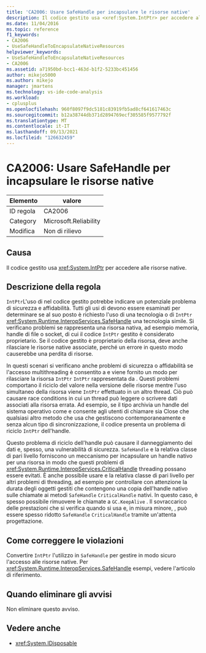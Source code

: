 ```yaml
---
title: 'CA2006: Usare SafeHandle per incapsulare le risorse native'
description: Il codice gestito usa <xref:System.IntPtr> per accedere alle risorse native.
ms.date: 11/04/2016
ms.topic: reference
f1_keywords:
- CA2006
- UseSafeHandleToEncapsulateNativeResources
helpviewer_keywords:
- UseSafeHandleToEncapsulateNativeResources
- CA2006
ms.assetid: a71950bd-bcc1-463d-b1f2-5233bc451456
author: mikejo5000
ms.author: mikejo
manager: jmartens
ms.technology: vs-ide-code-analysis
ms.workload:
- cplusplus
ms.openlocfilehash: 960f8097f9dc5181c83919fb5ad8cf641617463c
ms.sourcegitcommit: b12a38744db371d2894769ecf305585f9577792f
ms.translationtype: MT
ms.contentlocale: it-IT
ms.lasthandoff: 09/13/2021
ms.locfileid: "126632459"
---
```

# <a name="ca2006-use-safehandle-to-encapsulate-native-resources"></a>CA2006: Usare SafeHandle per incapsulare le risorse native

|Elemento|valore|
|-|-|
|ID regola|CA2006|
|Category|Microsoft.Reliability|
|Modifica|Non di rilievo|

## <a name="cause"></a>Causa

Il codice gestito usa <xref:System.IntPtr> per accedere alle risorse native.

## <a name="rule-description"></a>Descrizione della regola

`IntPtr`L'uso di nel codice gestito potrebbe indicare un potenziale problema di sicurezza e affidabilità. Tutti gli usi di devono essere esaminati per determinare se al suo posto è richiesto l'uso di una tecnologia o di `IntPtr` <xref:System.Runtime.InteropServices.SafeHandle> una tecnologia simile. Si verificano problemi se rappresenta una risorsa nativa, ad esempio memoria, handle di file o socket, di cui il codice `IntPtr` gestito è considerato proprietario. Se il codice gestito è proprietario della risorsa, deve anche rilasciare le risorse native associate, perché un errore in questo modo causerebbe una perdita di risorse.

In questi scenari si verificano anche problemi di sicurezza o affidabilità se l'accesso multithreading è consentito a e viene fornito un modo per rilasciare la risorsa `IntPtr` `IntPtr` rappresentata da . Questi problemi comportano il riciclo del valore nella versione delle risorse mentre l'uso simultaneo della risorsa viene `IntPtr` effettuato in un altro thread. Ciò può causare race conditions in cui un thread può leggere o scrivere dati associati alla risorsa errata. Ad esempio, se il tipo archivia un handle del sistema operativo come e consente agli utenti di chiamare sia Close che qualsiasi altro metodo che usa che gestiscono contemporaneamente e senza alcun tipo di sincronizzazione, il codice presenta un problema di riciclo `IntPtr` dell'handle. 

Questo problema di riciclo dell'handle può causare il danneggiamento dei dati e, spesso, una vulnerabilità di sicurezza. `SafeHandle` e la relativa classe di pari livello forniscono un meccanismo per incapsulare un handle nativo per una risorsa in modo che questi problemi di <xref:System.Runtime.InteropServices.CriticalHandle> threading possano essere evitati. È anche possibile usare e la relativa classe di pari livello per altri problemi di threading, ad esempio per controllare con attenzione la durata degli oggetti gestiti che contengono una copia dell'handle nativo sulle chiamate ai metodi `SafeHandle` `CriticalHandle` nativi. In questo caso, è spesso possibile rimuovere le chiamate a `GC.KeepAlive` . Il sovraccarico delle prestazioni che si verifica quando si usa e, in misura minore, , può essere spesso ridotto `SafeHandle` `CriticalHandle` tramite un'attenta progettazione.

## <a name="how-to-fix-violations"></a>Come correggere le violazioni

Convertire `IntPtr` l'utilizzo in `SafeHandle` per gestire in modo sicuro l'accesso alle risorse native. Per <xref:System.Runtime.InteropServices.SafeHandle> esempi, vedere l'articolo di riferimento.

## <a name="when-to-suppress-warnings"></a>Quando eliminare gli avvisi

Non eliminare questo avviso.

## <a name="see-also"></a>Vedere anche

- <xref:System.IDisposable>

